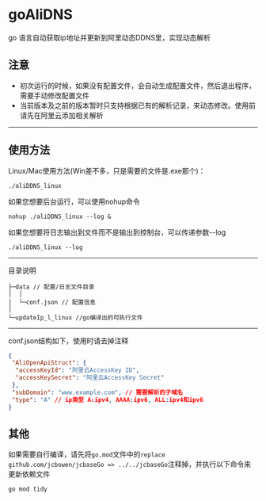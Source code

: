 # goAliDNS

go 语言自动获取ip地址并更新到阿里动态DDNS里，实现动态解析

## 注意

* 初次运行的时候，如果没有配置文件，会自动生成配置文件，然后退出程序，需要手动修改配置文件
* 当前版本及之前的版本暂时只支持根据已有的解析记录，来动态修改。使用前请先在阿里云添加相关解析

***

## 使用方法

Linux/Mac使用方法(Win差不多，只是需要的文件是.exe那个)：

```shell
./aliDDNS_linux
```

如果您想要后台运行，可以使用nohup命令

```shell
nohup ./aliDDNS_linux --log &
```

如果您想要将日志输出到文件而不是输出到控制台，可以传递参数--log

```shell
./aliDDNS_linux --log
```

***
目录说明

```
├─data // 配置/日志文件目录
│  │
│  └─conf.json // 配置信息
│
└─updateIp_l_linux //go编译出的可执行文件
```

***
conf.json结构如下，使用时请去掉注释

```json
{
 "AliOpenApiStruct": {
  "accessKeyId": "阿里云AccessKey ID",
  "accessKeySecret": "阿里云AccessKey Secret"
 },
 "subDomain": "www.example.com", // 需要解析的子域名
 "type": "A" // ip类型 A:ipv4, AAAA:ipv6, ALL:ipv4和ipv6
}
```

## 其他

如果需要自行编译，请先将`go.mod`文件中的`replace github.com/jcbowen/jcbaseGo => ../../jcbaseGo`注释掉，并执行以下命令来更新依赖文件

```shell
go mod tidy
```

